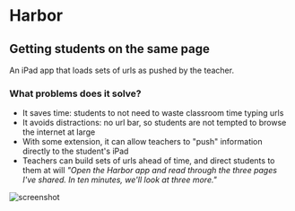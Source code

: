 # Harbor

## Getting students on the same page

An iPad app that loads sets of urls as pushed by the teacher.

### What problems does it solve?
* It saves time: students to not need to waste classroom time typing urls
* It avoids distractions: no url bar, so students are not tempted to browse the internet at large
* With some extension, it can allow teachers to "push" information directly to the student's iPad
* Teachers can build sets of urls ahead of time, and direct students to them at will *"Open the Harbor app and read through the three pages I've shared. In ten minutes, we'll look at three more."*

![screenshot](http://dl.dropbox.com/u/2460931/Harbor-GeorgeWashington-screenshot.png)